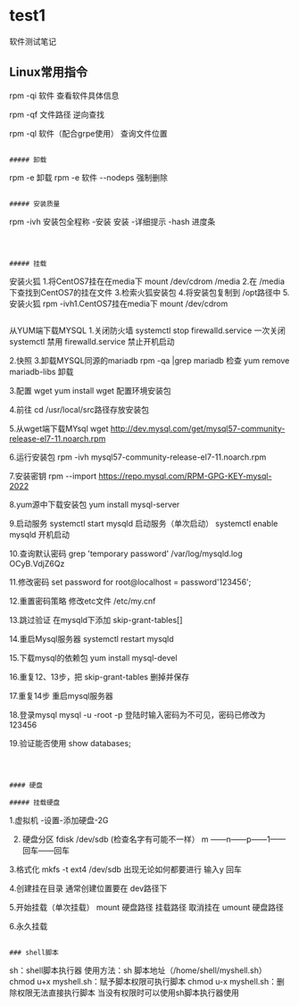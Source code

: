 # test1
软件测试笔记
## Linux常用指令
rpm -qi 软件    查看软件具体信息

rpm -qf  文件路径  逆向查找

rpm -ql 软件（配合grpe使用）  查询文件位置
```

##### 卸载

```
rpm -e 卸载
rpm -e 软件 --nodeps 强制删除
```

##### 安装质量

```
rpm -ivh  安装包全程称
-安装 安装
-详细提示
-hash 进度条
```



##### 挂载

```
安装火狐
1.将CentOS7挂在在media下 mount /dev/cdrom /media
2.在 /media下查找到CentOS7的挂在文件
3.检索火狐安装包
4.将安装包复制到 /opt路径中
5.安装火狐  rpm -ivh1.CentOS7挂在media下 mount /dev/cdrom
```

```
从YUM端下载MYSQL
1.关闭防火墙
systemctl stop firewalld.service   一次关闭
systemctl 禁用 firewalld.service 禁止开机启动

2.快照
3.卸载MYSQL同源的mariadb
rpm -qa |grep mariadb      检查
yum remove mariadb-libs  卸载


3.配置 wget
yum install wget   配置环境安装包

4.前往 cd /usr/local/src路径存放安装包

5.从wget端下载MYsql
wget http://dev.mysql.com/get/mysql57-community-release-el7-11.noarch.rpm

6.运行安装包
rpm -ivh mysql57-community-release-el7-11.noarch.rpm

7.安装密钥
rpm --import https://repo.mysql.com/RPM-GPG-KEY-mysql-2022

8.yum源中下载安装包
yum install mysql-server

9.启动服务
systemctl start mysqld 启动服务（单次启动）
systemctl enable mysqld 开机启动

10.查询默认密码
grep 'temporary password' /var/log/mysqld.log
OCyB.VdjZ6Qz

11.修改密码
set password for root@localhost = password'123456';

12.重置密码策略
修改etc文件  /etc/my.cnf

13.跳过验证
在mysqld下添加 skip-grant-tables[]

14.重启Mysql服务器
systemctl restart mysqld

15.下载mysql的依赖包
yum install mysql-devel

16.重复12、13步，把 skip-grant-tables 删掉并保存

17.重复14步 重启mysql服务器

18.登录mysql 
mysql -u -root -p
登陆时输入密码为不可见，密码已修改为123456

19.验证能否使用
show databases;
```



#### 硬盘

##### 挂载硬盘

```
1.虚拟机 -设置-添加硬盘-2G

2. 硬盘分区
   fdisk /dev/sdb (检查名字有可能不一样）
   m ——n——p——1——回车——回车

3.格式化
mkfs -t ext4 /dev/sdb
出现无论如何都要进行 输入y 回车


4.创建挂在目录
通常创建位置要在 dev路径下

5.开始挂载（单次挂载）
mount 硬盘路径 挂载路径
取消挂在 umount 硬盘路径

6.永久挂载
```

### shell脚本

```
sh：shell脚本执行器  使用方法：sh 脚本地址（/home/shell/myshell.sh）
chmod u+x myshell.sh：赋予脚本权限可执行脚本
chmod u-x myshell.sh：删除权限无法直接执行脚本
当没有权限时可以使用sh脚本执行器使用
```
